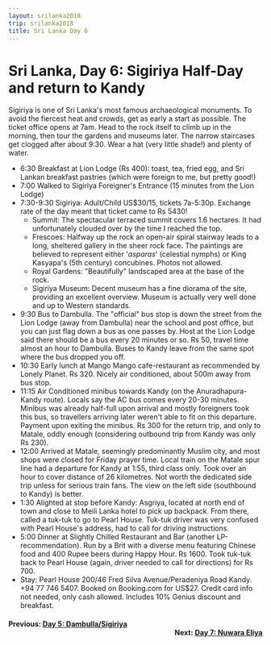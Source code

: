 ```yaml
---
layout: srilanka2018
trip: srilanka2018
title: Sri Lanka Day 6
---
```


# Sri Lanka, Day 6: Sigiriya Half-Day and return to Kandy

Sigiriya is one of Sri Lanka's most famous archaeological monuments. To avoid the fiercest heat and crowds, get as early a start as possible. The ticket office opens at 7am. Head to the rock itself to climb up in the morning, then tour the gardens and museums later. The narrow staircases get clogged after about 9:30. Wear a hat (very little shade!) and plenty of water.

* 6:30 Breakfast at Lion Lodge (Rs 400): toast, tea, fried egg, and Sri Lankan breakfast pastries (which were foreign to me, but pretty good!)
* 7:00 Walked to Sigiriya Foreigner's Entrance (15 minutes from the Lion Lodge)
* 7:30-9:30 Sigiriya: Adult/Child US$30/15, tickets 7a-5:30p. Exchange rate of the day meant that ticket came to Rs 5430!
    - Summit: The spectacular terraced summit covers 1.6 hectares. It had unfortunately clouded over by the time I reached the top.
    - Frescoes: Halfway up the rock an open-air spiral stairway leads to a long, sheltered gallery in the sheer rock face. The paintings are believed to represent either '*asparas*' (celestial nymphs) or King Kasyapa's (5th century) concubines. Photos not allowed.
    - Royal Gardens: "Beautifully" landscaped area at the base of the rock.
    - Sigiriya Museum: Decent museum has a fine diorama of the site, providing an excellent overview. Museum is actually very well done and up to Western standards.
* 9:30 Bus to Dambulla. The "official" bus stop is down the street from the Lion Lodge (away from Dambulla) near the school and post office, but you can just flag down a bus as one passes by. Host at the Lion Lodge said there should be a bus every 20 minutes or so. Rs 50, travel time almost an hour to Dambulla. Buses to Kandy leave from the same spot where the bus dropped you off.
* 10:30 Early lunch at Mango Mango cafe-restaurant as recommended by Lonely Planet. Rs 320. Nicely air conditioned, about 500m away from bus stop.
* 11:15 Air Conditioned minibus towards Kandy (on the Anuradhapura-Kandy route). Locals say the AC bus comes every 20-30 minutes. Minibus was already half-full upon arrival and mostly foreigners took this bus, so travellers arriving later weren't able to fit on this departure. Payment upon exiting the minibus. Rs 300 for the return trip, and only to Matale, oddly enough (considering outbound trip from Kandy was only Rs 230).
* 12:00 Arrived at Matale, seemingly predominantly Muslim city, and most shops were closed for Friday prayer time. Local train on the Matale spur line had a departure for Kandy at 1:55, third class only. Took over an hour to cover distance of 26 kilometres. Not worth the dedicated side trip unless for serious train fans. The view on the left side (southbound to Kandy) is better.
* 1:30 Alighted at stop before Kandy: Asgriya, located at north end of town and close to Meili Lanka hotel to pick up backpack. From there, called a tuk-tuk to go to Pearl House. Tuk-tuk driver was very confused with Pearl House's address, had to call for driving instructions.
* 5:00 Dinner at Slightly Chilled Restaurant and Bar (another LP-recommendation). Run by a Brit with a diverse menu featuring Chinese food and 400 Rupee beers during Happy Hour. Rs 1600. Took tuk-tuk back to Pearl House (again, driver needed to call for directions) for Rs 700.
* Stay: Pearl House 200/46 Fred Silva Avenue/Peradeniya Road Kandy. +94 77 746 5407. Booked on Booking.com for US$27. Credit card info not needed, only cash allowed. Includes 10% Genius discount and breakfast.

<h4><div style="text-align: left; margin-bottom: -20px">Previous: <a href="/2018/11/29/srilanka5.html">Day 5: Dambulla/Sigiriya</a></div></h4>
<h4><div style="text-align: right;">Next: <a href="/2018/12/01/srilanka7.html">Day 7: Nuwara Eliya</a></div></h4>